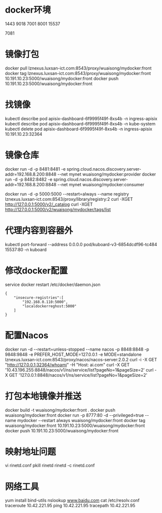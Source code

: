 # docker环境

1443
9018
7001
8001
15537

7081

# 镜像打包

docker pull lznexus.luxsan-ict.com:8543/proxy/wuaisong/mydocker:front
docker tag lznexus.luxsan-ict.com:8543/proxy/wuaisong/mydocker:front 10.191.10.23:5000/wuaisong/mydocker:front
docker push 10.191.10.23:5000/wuaisong/mydocker:front

# 找镜像

kubectl describe pod apisix-dashboard-6f9995f49f-8xs4b -n ingress-apisix
kubectl describe pod apisix-dashboard-6f9995f49f-8xs4b -n kube-system
kubectl delete pod apisix-dashboard-6f9995f49f-8xs4b -n ingress-apisix
10.191.10.23:32364

# 镜像仓库

docker run -d -p 8481:8481 -e spring.cloud.nacos.discovery.server-addr=192.168.8.200:8848 --net mynet wuaisong/mydocker:provider
docker run -d -p 8482:8482 -e spring.cloud.nacos.discovery.server-addr=192.168.8.200:8848 --net mynet wuaisong/mydocker:consumer

docker run -d -p 5000:5000 --restart=always --name registry lznexus.luxsan-ict.com:8543/proxy/library/registry:2
curl -XGET http://127.0.0.1:5000/v2/_catalog
curl -XGET http://127.0.0.1:5000/v2/wuaisong/mydocker/tags/list

# 代理内容到容器外

kubectl port-forward --address 0.0.0.0 pod/kuboard-v3-6854dcdf96-tc484 15537:80 -n kuboard

# 修改docker配置

service docker restart
/etc/docker/daemon.json
```
{ 
	"insecure-registries":[
		"192.168.0.110:5000",
		"localdockerreghost:5000"
	] 
}
```

# 配置Nacos

docker run -d --restart=unless-stopped --name nacos -p 8848:8848 -p 9848:9848 -e PREFER_HOST_MODE=127.0.0.1 -e MODE=standalone lznexus.luxsan-ict.com:8543/proxy/nacos/nacos-server:2.0.2
curl -i -X GET "http://127.0.0.1:32364/whoami" -H "Host: ai.com"
curl -X GET '10.43.196.255:8848/nacos/v1/ns/service/list?pageNo=1&pageSize=2'
curl -X GET '127.0.0.1:8848/nacos/v1/ns/service/list?pageNo=1&pageSize=2'

# 打包本地镜像并推送
docker build -t wuaisong/mydocker:front .
docker push wuaisong/mydocker:front
docker run -p 8777:80 -d --privileged=true --name mydocker --restart always wuaisong/mydocker:front
docker tag wuaisong/mydocker:front 10.191.10.23:5000/wuaisong/mydocker:front
docker push 10.191.10.23:5000/wuaisong/mydocker:front

# 映射地址问题

vi rinetd.conf
pkill rinetd
rinetd -c rinetd.conf 

# 网络工具

yum install bind-utils
nslookup www.baidu.com
cat /etc/resolv.conf
traceroute 10.42.221.95
ping 10.42.221.95
tracepath 10.42.221.95




















